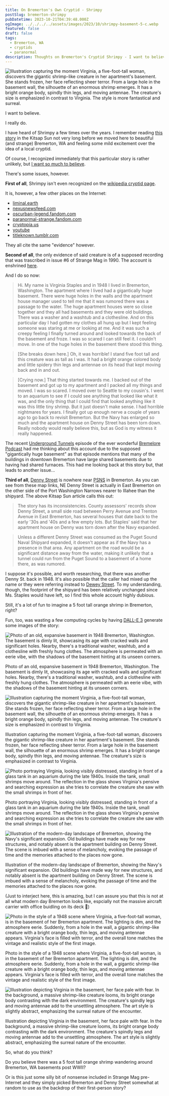 ```yaml
---
title: On Bremerton's Own Cryptid - Shrimpy
postSlug: bremerton-shrimpy
pubDatetime: 2023-10-21T04:39:48.000Z
ogImage: ../../../../assets/images/2023/10/shrimpy-basement-5-c.webp
featured: false
draft: false
tags:
  - Bremerton, WA
  - cryptids
  - paranormal
description: Thoughts on Bremerton's Cryptid Shrimpy - I want to believe
---
```


![Illustration capturing the moment Virginia, a five-foot-tall woman, discovers the gigantic shrimp-like creature in her apartment's basement. She stands frozen, her face reflecting sheer terror. From a large hole in the basement wall, the silhouette of an enormous shrimp emerges. It has a bright orange body, spindly thin legs, and moving antennae. The creature's size is emphasized in contrast to Virginia. The style is more fantastical and surreal.](@/assets/images/2023/10/shrimpy-basement-5-c.webp)

I want to believe.

I really do.

I have heard of Shrimpy a few times over the years. I remember reading [this story](https://www.kitsapsun.com/story/news/local/2019/06/20/giant-shrimp-laundry-room-tale-bremertons-own-cryptid/1513680001/) in the Kitsap Sun not very long before we moved here to beautiful (and strange) Bremerton, WA and feeling some mild excitement over the idea of a local cryptid.

Of course, I recognized immediately that this particular story is rather unlikely, but [I want so much to believe](https://knowyourmeme.com/photos/283229-i-want-to-believe).

There's some issues, however.

**First of all**, Shrimpy isn't even recognized on the [wikipedia cryptid page](https://en.wikipedia.org/wiki/List_of_cryptids).

It is, however, a few other places on the Internet:

- [liminal.earth](https://liminal.earth/2019/02/27/giant-shrimp-in-the-laundry-room-the-beast-from-bremerton/)
- [nexusnewsfeed.com](https://nexusnewsfeed.com/article/unexplained/giant-shrimp-in-the-laundry-room/)
- [oscurban-legend.fandom.com](https://obscurban-legend.fandom.com/wiki/Giant_Shrimp_in_the_Laundry_Room)
- [paranormal-strange.fandom.com](https://paranormal-strange.fandom.com/wiki/Bremerton_Giant_Shrimp)
- [cryptopia.us](https://www.cryptopia.us/site/2018/09/bremerton-monstrosity-washington-usa/)
- [youtube](https://www.youtube.com/watch?v=m6qkw90CK3M)
- [titleknown.tumblr.com](https://titleknown.tumblr.com/post/154879768233/hi-my-name-is-virginia-staples-and-in-1948-i)

They all cite the same "evidence" however.

**Second of all**, the only evidence of said creature is of a supposed recording that was trascribed in issue #6 of Strange Mag in 1990. The account is enshrined [here](http://www.strangemag.com/firstperson.html#giantshrimp).

And I do so now:

> Hi. My name is Virginia Staples and in 1948 I lived in Bremerton, Washington. The apartment where I lived had a gigantically huge basement. There were huge holes in the walls and the apartment house manager used to tell me that it was rumored there was a passage to the water. The huge apartment houses were so close together and they all had basements and they were old buildings. There was a washer and a washtub and a clothesline. And on this particular day I had gotten my clothes all hung up but I kept feeling someone was staring at me or looking at me. And it was such a creepy feeling I finally turned around and looked towards the back of the basement and froze. I was so scared I can still feel it. I couldn't move. In one of the huge holes in the basement there stood this thing.

> [She breaks down here.] Oh, it was horrible! I stand five foot tall and this creature was as tall as I was. It had a bright orange colored body and little spidery thin legs and antennae on its head that kept moving back and in and out.

> [Crying now.] That thing started towards me. I backed out of the basement and got up to my apartment and I packed all my things and moved. I was so scared. I moved over to Seattle to my cousin's. I went to an aquarium to see if I could see anything that looked like what it was, and the only thing that I could find that looked anything like it was this little tiny shrimp. But it just doesn't make sense. I had horrible nightmares for years. I finally got up enough nerve a couple of years ago to go back to revisit Bremerton. But the Navy has enlarged so much and the apartment house on Denny Street has been torn down. Really nobody would really believe this, but as God is my witness it really happened.

The recent [Underground Tunnels](https://www.bremelore.wtf/extras/underground-tunnels) episode of the ever wonderful [Bremelore Podcast](https://anchor.fm/bremelore) had me thinking about this account due to the supposed "gigantically huge basement" as that episode mentions that many of the buildings in downtown Bremerton have large shared basements due to having had shared furnaces. This had me looking back at this story but, that leads to another issue...

**Third of all**, [Denny Street](https://www.openstreetmap.org/way/5916521) is nowhere near [PSNS](https://www.openstreetmap.org/relation/414855) in Bremerton. As you can see from these map links, NE Denny Street is actually in East Bremerton on the other side of the Port Washington Narrows nearer to Illahee than the shipyard. The above Kitsap Sun article calls this out:

> The story has its inconsistencies. County assessors' records show Denny Street, a small side road between Perry Avenue and Trenton Avenue in East Bremerton, has several houses that date back to the early '30s and '40s and a few empty lots. But Staples' said that her apartment house on Denny was torn down after the Navy expanded.

> Unless a different Denny Street was consumed as the Puget Sound Naval Shipyard expanded, it doesn't appear as if the Navy has a presence in that area. Any apartment on the road would be a significant distance away from the water, making it unlikely that a tunnel could run from the Puget Sound to a basement of a home there, as was rumored.

I suppose it's possible, and worth researching, that there was another Denny St. back in 1948. It's also possible that the caller had mixed up the name or they were referring instead to [Dewey Street](https://www.openstreetmap.org/way/5918946). To my understanding, though, the footprint of the shipyard has been relatively unchanged since Ms. Staples would have left, so I find this whole account highly dubious.

Still, it's a lot of fun to imagine a 5 foot tall orange shrimp in Bremerton, right?

Fun, too, was wasting a few computing cycles by having [DALL-E 3](https://openai.com/dall-e-3) generate some images of the story:

![Photo of an old, expansive basement in 1948 Bremerton, Washington. The basement is dimly lit, showcasing its age with cracked walls and significant holes. Nearby, there's a traditional washer, washtub, and a clothesline with freshly hung clothes. The atmosphere is permeated with an eerie vibe, with the shadows of the basement hinting at its unseen corners.](@/assets/images/2023/10/shrimpy-basement-1-c.webp)

<p class="text-xs text-justify">Photo of an old, expansive basement in 1948 Bremerton, Washington. The basement is dimly lit, showcasing its age with cracked walls and significant holes. Nearby, there's a traditional washer, washtub, and a clothesline with freshly hung clothes. The atmosphere is permeated with an eerie vibe, with the shadows of the basement hinting at its unseen corners.</p>

![Illustration capturing the moment Virginia, a five-foot-tall woman, discovers the gigantic shrimp-like creature in her apartment's basement. She stands frozen, her face reflecting sheer terror. From a large hole in the basement wall, the silhouette of an enormous shrimp emerges. It has a bright orange body, spindly thin legs, and moving antennae. The creature's size is emphasized in contrast to Virginia.](@/assets/images/2023/10/shrimpy-basement-2-c.webp)

<p class="text-xs text-justify">Illustration capturing the moment Virginia, a five-foot-tall woman, discovers the gigantic shrimp-like creature in her apartment's basement. She stands frozen, her face reflecting sheer terror. From a large hole in the basement wall, the silhouette of an enormous shrimp emerges. It has a bright orange body, spindly thin legs, and moving antennae. The creature's size is emphasized in contrast to Virginia.</p>

![Photo portraying Virginia, looking visibly distressed, standing in front of a glass tank in an aquarium during the late 1940s. Inside the tank, small shrimps move around. The reflection in the glass shows Virginia's pensive and searching expression as she tries to correlate the creature she saw with the small shrimps in front of her.](@/assets/images/2023/10/shrimpy-basement-3-c.webp)

<p class="text-xs text-justify">Photo portraying Virginia, looking visibly distressed, standing in front of a glass tank in an aquarium during the late 1940s. Inside the tank, small shrimps move around. The reflection in the glass shows Virginia's pensive and searching expression as she tries to correlate the creature she saw with the small shrimps in front of her.</p>

![Illustration of the modern-day landscape of Bremerton, showing the Navy's significant expansion. Old buildings have made way for new structures, and notably absent is the apartment building on Denny Street. The scene is imbued with a sense of melancholy, evoking the passage of time and the memories attached to the places now gone.](@/assets/images/2023/10/shrimpy-basement-4-c.webp)

<p class="text-xs">Illustration of the modern-day landscape of Bremerton, showing the Navy's significant expansion. Old buildings have made way for new structures, and notably absent is the apartment building on Denny Street. The scene is imbued with a sense of melancholy, evoking the passage of time and the memories attached to the places now gone.</p>

(Just to interject here, this is amazing, but I can assure you that this is not at all what modern day Bremerton looks like, espcially not the massive aircraft carrier with office buidling on its deck 🤣)

![Photo in the style of a 1948 scene where Virginia, a five-foot-tall woman, is in the basement of her Bremerton apartment. The lighting is dim, and the atmosphere eerie. Suddenly, from a hole in the wall, a gigantic shrimp-like creature with a bright orange body, thin legs, and moving antennae appears. Virginia's face is filled with terror, and the overall tone matches the vintage and realistic style of the first image.](@/assets/images/2023/10/shrimpy-basement-6-c.webp)

<p class="text-xs text-justify">Photo in the style of a 1948 scene where Virginia, a five-foot-tall woman, is in the basement of her Bremerton apartment. The lighting is dim, and the atmosphere eerie. Suddenly, from a hole in the wall, a gigantic shrimp-like creature with a bright orange body, thin legs, and moving antennae appears. Virginia's face is filled with terror, and the overall tone matches the vintage and realistic style of the first image.</p>

![Illustration depicting Virginia in the basement, her face pale with fear. In the background, a massive shrimp-like creature looms, its bright orange body contrasting with the dark environment. The creature's spindly legs and moving antennae add to the unsettling atmosphere. The art style is slightly abstract, emphasizing the surreal nature of the encounter.](@/assets/images/2023/10/shrimpy-basement-7-c.webp)

<p class="text-xs text-justify">Illustration depicting Virginia in the basement, her face pale with fear. In the background, a massive shrimp-like creature looms, its bright orange body contrasting with the dark environment. The creature's spindly legs and moving antennae add to the unsettling atmosphere. The art style is slightly abstract, emphasizing the surreal nature of the encounter.</p>

So, what do you think?

Do you believe there was a 5 foot tall orange shrimp wandering around Bremerton, WA basements post WWII?

Or is this just some silly bit of nonsense included in Strange Mag pre-Internet and they simply picked Bremerton and Denny Street somewhat at random to use as the backdrop of their first-person story?
